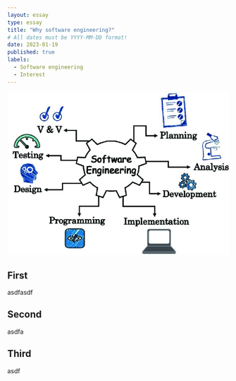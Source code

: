 ```yaml
---
layout: essay
type: essay
title: "Why software engineering?"
# All dates must be YYYY-MM-DD format!
date: 2023-01-19
published: true
labels:
  - Software engineering
  - Interest
---
```


<img class="img-fluid" src="../img/software-engineering-essay.png"> 


## First
asdfasdf

## Second
asdfa

## Third
asdf
